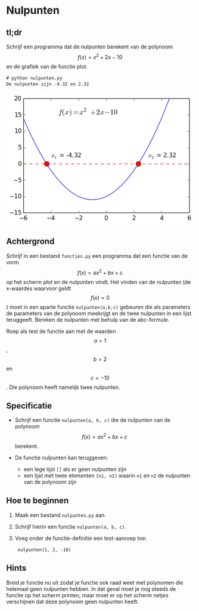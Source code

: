 # Nulpunten

## tl;dr

Schrijf een programma dat de nulpunten berekent van de polynoom $$f(x)=x^2+2x-10$$ en de grafiek van de functie plot.

	# python nulpunten.py
	De nulpunten zijn -4.32 en 2.32


![](PolynoomAnalyse.png)

## Achtergrond


Schrijf in een bestand `functies.py` een programma dat een functie van de vorm $$f(x)=ax^2+bx+c$$ op het scherm plot en de nulpunten vindt. Het vinden van de nulpunten (de x-waardes waarvoor geldt $$f(x)=0$$) moet in een aparte functie `nulpunten(a,b,c)` gebeuren die als parameters de parameters van de polynoom meekrijgt en de twee nulpunten in een lijst teruggeeft. Bereken de nulpunten met behulp van de abc-formule.

Roep als test de functie aan met de waarden $$a = 1$$, $$b = 2$$ en $$c = -10$$. Die polynoom heeft namelijk twee nulpunten.

## Specificatie

- Schrijf een functie `nulpunten(a, b, c)` die de nulpunten van de polynoom $$f(x)=ax^2+bx+c$$ berekent.

- De functie nulpunten kan teruggeven:

	- een lege lijst `[]` als er geen nulpunten zijn
	- een lijst met twee elementen `[n1, n2]` waarin `n1` en `n2` de nulpunten van de polynoom zijn

## Hoe te beginnen

1. Maak een bestand `nulpunten.py` aan.

2. Schrijf hierin een functie `nulpunten(a, b, c)`.

3. Voeg onder de functie-definitie een test-aanroep toe:

		nulpunten(1, 2, -10)



## Hints

Breid je functie nu uit zodat je functie ook raad weet met polynomen die helemaal geen nulpunten hebben. In dat geval moet je nog steeds de functie op het scherm printen, maar moet er op het scherm netjes verschijnen dat deze polynoom geen nulpunten heeft.
